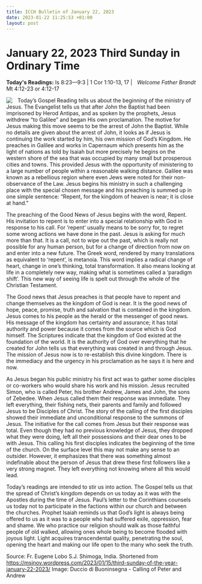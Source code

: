 ```yaml
---
title: ICCH Bulletin of January 22, 2023
date: 2023-01-22 11:25:53 +01:00
layout: post
---
```


# January 22, 2023 Third Sunday in Ordinary Time
<span style="float: right"><em>Welcome Father Brandt</em></span>
**Today's Readings:** Is 8:23—9:3 | 1 Cor 1:10-13, 17 | Mt 4:12-23 or 4:12-17


<img style="float: left; margin-right: 1em;" src="https://upload.wikimedia.org/wikipedia/commons/e/e6/Duccio_di_Buoninsegna_-_Calling_of_Peter_and_Andrew_-_WGA06774.jpg">

Today’s Gospel Reading tells us about the beginning of the ministry of Jesus. The Evangelist tells us that after John the Baptist had been imprisoned by Herod Antipas, and as spoken by the prophets, Jesus withdrew “to Galilee” and began His own proclamation. The motive for Jesus making this move seems to be the arrest of John the Baptist.  While no details are given about the arrest of John, it looks as if Jesus is continuing the work started by him, his own mission of God’s Kingdom.  He preaches in Galilee and works in Capernaum which presents him as the light of nations as told by Isaiah but more precisely he begins on the western shore of the sea that was occupied by many small but prosperous cities and towns. This provided Jesus with the opportunity of ministering to a large number of people within a reasonable walking distance.  Galilee was known as a rebellious region where even Jews were noted for their non-observance of the Law.  Jesus begins his ministry in such a challenging place with the special chosen message and his preaching is summed up in one simple sentence: “Repent, for the kingdom of heaven is near; it is close at hand.”  

The preaching of the Good News of Jesus begins with the word, Repent.   His invitation to repent is to enter into a special relationship with God in response to his call.  For ‘repent’ usually means to be sorry for, to regret some wrong actions we have done in the past. Jesus is asking for much more than that.  It is a call, not to wipe out the past, which is really not possible for any human person, but for a change of direction from now on and enter into a new future.  The Greek word, rendered by many translations as equivalent to ‘repent’, is metanoia.  This word implies a radical change of heart, change in one’s thinking, total transformation.  It also means looking at life in a completely new way, making what is sometimes called a ‘paradigm shift’.  This new way of seeing life is spelt out through the whole of the Christian Testament.

The Good news that Jesus preaches is that people have to repent and change themselves as the kingdom of God is near. It is the good news of hope, peace, promise, truth and salvation that is contained in the kingdom. Jesus comes to his people as the herald or the messenger of good news. His message of the kingdom has certainty and assurance; it has total authority and power because it comes from the source which is God himself.  The Scriptures indicate that the kingdom of God existed at the foundation of the world. It is the authority of God over everything that he created for John tells us that everything was created in and through Jesus. The mission of Jesus now is to re-establish this divine kingdom.  There is the immediacy and the urgency in his proclamation as he says it is here and now.

As Jesus began his public ministry his first act was to gather some disciples or co-workers who would share his work and his mission. Jesus recruited Simon, who is called Peter, his brother Andrew, James and John, the sons of Zebedee. When Jesus called them their response was immediate.  They left everything, their fishing nets, their parents and family and followed Jesus to be Disciples of Christ.  The story of the calling of the first disciples showed their immediate and unconditional response to the summons of Jesus. The initiative for the call comes from Jesus but their response was total.  Even though they had no previous knowledge of Jesus, they dropped what they were doing, left all their possessions and their dear ones to be with Jesus. This calling his first disciples indicates the beginning of the time of the church.  On the surface level this may not make any sense to an outsider. However, it emphasizes that there was something almost indefinable about the person of Jesus that drew these first followers like a very strong magnet. They left everything not knowing where all this would lead. 

Today’s readings are intended to stir us into action.  The Gospel tells us that the spread of Christ’s kingdom depends on us today as it was with the Apostles during the time of Jesus.  Paul’s letter to the Corinthians counsels us today not to participate in the factions within our church and between the churches. Prophet Isaiah reminds us that God’s light is always being offered to us as it was to a people who had suffered exile, oppression, fear and shame.  We who practice our religion should walk as those faithful people of old walked, allowing ones whole being to become flooded with joyous light.  Light acquires transcendental quality, penetrating the soul, opening the heart and making our life open to the many who seek the truth.

Source: Fr. Eugene Lobo S.J. Shimoga, India. Shortened from https://msjnov.wordpress.com/2023/01/15/third-sunday-of-the-year-january-22-2023/
Image: Duccio di Buoninsegna - Calling of Peter and Andrew





